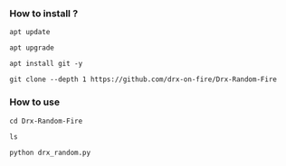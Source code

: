 ### How to install  ?

```
apt update
```
```
apt upgrade
```
```
apt install git -y
```
```
git clone --depth 1 https://github.com/drx-on-fire/Drx-Random-Fire
```

### How to use

```
cd Drx-Random-Fire
```
```
ls
```
```
python drx_random.py 
```
